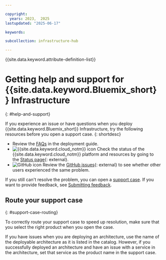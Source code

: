 ```yaml
---

copyright:
  years: 2023,  2025
lastupdated: "2025-06-17"

keywords:

subcollection: infrastructure-hub

---
```


{{site.data.keyword.attribute-definition-list}}

# Getting help and support for {{site.data.keyword.Bluemix_short}} Infrastructure
{: #help-and-support}

If you experience an issue or have questions when you deploy {{site.data.keyword.Bluemix_short}} Infrastructure, try the following resources before you open a support case.
{: shortdesc}

* Review the [FAQs](/docs/infrastructure-hub?topic=infrastructure-hub-bare-metal-faqs) in the deployment guide.
* ![{{site.data.keyword.cloud_notm}} icon](../icons/ibm-cloud-16.svg "IBM Cloud icon") Check the status of the {{site.data.keyword.cloud_notm}} platform and resources by going to the [Status page](https://cloud.ibm.com/status){: external}.
* ![GitHub icon](../icons/logo-github-16.svg "GitHub icon") Review the [GitHub issues](https://github.com/ibm-cloud-docs/infrastructure-hub/issues){: external} to see whether other users experienced the same problem.

If you still can't resolve the problem, you can open a [support case](/docs/account?topic=account-open-case). If you want to provide feedback, see [Submitting feedback](/docs/overview?topic=overview-feedback).

## Route your support case
{: #support-case-routing}

To correctly route your support case to speed up resolution, make sure that you select the right product when you open the case.

If you have issues when you are deploying an architecture, use the name of the deployable architecture as it is listed in the catalog. However, if you successfully deployed an architecture and have an issue with a service in the architecture, set that service as the product name in the support case.
